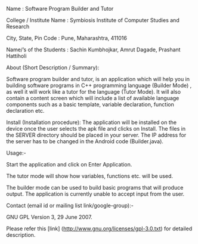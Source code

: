 Name : Software Program Builder and Tutor

College / Institute Name : Symbiosis Institute of Computer Studies and Research

City, State, Pin Code : Pune, Maharashtra, 411016

Name/’s of the Students : Sachin Kumbhojkar, Amrut Dagade, Prashant Hattiholi

About (Short Description / Summary):

Software program builder and tutor, is an application which will help you in building software programs in  C++ programming language (Builder Mode) , 
as well it will work like a tutor for the language (Tutor Mode). 
It will also contain a content screen which will include a list of available language components such as a basic template, variable declaration, 
function declaration etc.

Install (Installation procedure): The application will be installed on the device once the user selects the apk file and clicks on Install.
The files in the SERVER directory should be placed in your server.
The IP address for the server has to be changed in the Android code (Builder.java).

Usage:-

Start the application and click on Enter Application.

The tutor mode will show how variables, functions etc. will be used.

The builder mode can be used to build basic programs that will produce output. The application is currently unable to accept input from the user.

Contact (email id or mailing list link/google-group):- 

GNU GPL Version 3, 29 June 2007.

Please refer this [link] (http://www.gnu.org/licenses/gpl-3.0.txt) for detailed description.
